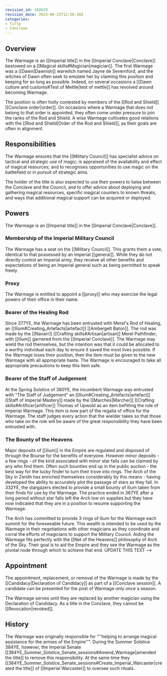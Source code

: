 ```yaml
---
revision_id: 102629
revision_date: 2023-06-23T12:56:30Z
categories:
- Title
- Conclave
---
```




## Overview
The Warmage is an [[Imperial title]] in the [[Imperial Conclave|Conclave]] bestowed on a [[Magical skills#Magician|magician]]. The first Warmage was a [[Dawn|Dawnish]] warwitch named Jayne de Severnford, and the witches of Dawn often seek to emulate her by claiming this position and keeping for as long as possible. Indeed, on several occasions a [[Dawn culture and customs#Test of Mettle|test of mettle]] has revolved around becoming Warmage. 

The position is often hotly contested by members of the [[Rod and Shield]] [[Conclave order|order]]. On occasions where a Warmage that does not belong to that order is appointed, they often come under pressure to join the ranks of the Rod and Shield. A wise Warmage cultivates good relations with the [[Rod and Shield|Order of the Rod and Shield]], as their goals are often in alignment. 
## Responsibilities
The Warmage ensures that the [[Military Council]] has specialist advice on tactical and strategic use of magic; is appraised of the availability and effect of magical resources; and to recognises opportunities to use magic on the battlefield or in pursuit of strategic aims. 

The holder of the title is also expected to use their powers to liaise between the Conclave and the Council, and to offer advice about deploying and gathering magical resources, specific magical counters to known threats, and ways that additional magical support can be acquired or deployed.

## Powers
The Warmage is an [[Imperial title]] in the [[Imperial Conclave|Conclave]].
### Membership of the Imperial Military Council
The Warmage has a seat on the [[Military Council]]. This grants them a vote, identical to that possessed by an Imperial [[general]]. While they do not directly control an Imperial army, they receive all other benefits and expectations of being an Imperial general such as being permitted to speak freely.
### Proxy
The Warmage is entitled to appoint a [[proxy]] who may exercise the legal powers of their office in their name.

### Bearer of the Healing Rod
Since 377YE, the Warmage has been entrusted with Merel's Rod of Healing, an [[Ilium#Creating_Artefacts|artefact]] [[Ambergelt Baton]]. The rod was made by the [[Navarr]] [[Crafting skills#Artisan|artisan]] Merel Pathfinder, with [[ilium]] garnered from the [[Imperial Conclave]]. The Warmage may wield the rod themselves, but the intention was that it could be allocated to a worthy individual each day to ensure it saved the most lives possible. If the Warmage loses their position, then the item must be given to the new Warmage with all appropriate haste. The Warmage is encouraged to take all appropriate precautions to keep this item safe.

### Bearer of the Staff of Judgement
At the Spring Solstice of 380YE, the incumbent Warmage was entrusted with "The Staff of Judgement" an [[Ilium#Creating_Artefacts|artefact]] [[Staff of Imperial Mastery]] made by the [[Marches|Marcher]] [[Crafting skills#Artificer|artificer]] Thomas of Upwold as an item befitting the role of Imperial Warmage. This item is now part of the regalia of office for the Warmage. The staff judges every action that the wielder takes so that those who take on the role will be aware of the great responsibility they have been entrusted with.

### The Bounty of the Heavens
Major deposits of [[ilium]] in the Empire are regulated and disposed of through the Bourse for the benefits of everyone. However minor deposits - a few rings - of the kind associated with minor star falls can be claimed by any who find them. Often such bounties end up in the public auction - the best way for the lucky finder to turn their trove into rings. The Arch of the Sky in Zenith has enriched themselves considerably by this means - having developed the ability to accurately plot the passage of stars as they fall. In 332YE, the stargazers elected to provide a small bounty of ilium taken from their finds for use by the Warmage. The practice ended in 367YE after a long period without star falls left the Arch low on supplies but they have now indicated that they are in a position to resume supporting the Warmage.

The Arch has committed to provide 3 rings of ilium for the Warmage each summit for the foreseeable future. This wealth is intended to be used by the Warmage in their negotiations with other magicians as they coordinate and corral the efforts of magicians to support the Military Council. Aiding the Warmage fits perfectly with the [[Net of the Heavens]] philosophy of Arch of the Sky. Their goal is to aid the Empire and they see the Warmage as the pivotal node through which to achieve that end.  UPDATE THIS TEXT -->

## Appointment
The appointment, replacement, or removal of the Warmage is made by the [[Candidacy|Declaration of Candidacy]] as part of a [[Conclave session]]. A candidate can be presented for the post of Warmage only once a season.

The Warmage serves until they are replaced by another magician using the Declaration of Candidacy. As a title in the Conclave, they cannot be [[Revocation|revoked]]. 


## History
The Warmage was originally responsible for "''helping to arrange magical assistance for the armies of the Empire''". During the Summer Solstice 384YE, however, the Imperial Senate [[384YE_Summer_Solstice_Senate_sessions#Amend_Warmage|amended the title]] to remove this responsibility. At the same time they [[384YE_Summer_Solstice_Senate_sessions#Create_Imperial_Warcaster|created the title]] of [[Imperial Warcaster]] to oversee such rituals.
